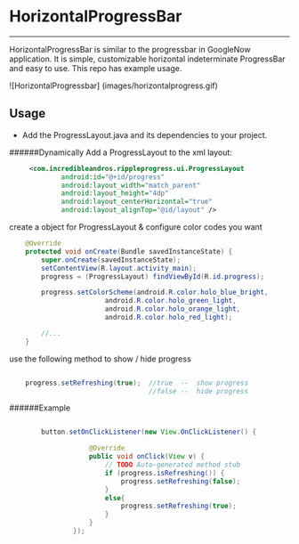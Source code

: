 # HorizontalProgressBar
----------------------
HorizontalProgressBar is similar to the progressbar in GoogleNow application. It is simple, customizable horizontal indeterminate ProgressBar and easy to use. This repo has example usage.

![HorizontalProgressbar] (images/horizontalprogress.gif)

Usage
-----
* Add the ProgressLayout.java and its dependencies to your project.

######Dynamically
Add a ProgressLayout to the xml layout:

```xml
     <com.incredibleandros.rippleprogress.ui.ProgressLayout
             android:id="@+id/progress"
             android:layout_width="match_parent"
             android:layout_height="4dp"
             android:layout_centerHorizontal="true"
             android:layout_alignTop="@id/layout" />
```
create a object for ProgressLayout & configure color codes you want

```java
    @Override
    protected void onCreate(Bundle savedInstanceState) {
        super.onCreate(savedInstanceState);
        setContentView(R.layout.activity_main);
        progress = (ProgressLayout) findViewById(R.id.progress);

        progress.setColorScheme(android.R.color.holo_blue_bright,
                        android.R.color.holo_green_light,
                        android.R.color.holo_orange_light,
                        android.R.color.holo_red_light);

        //...
    }
```
use the following method to show / hide progress
```java

    progress.setRefreshing(true);  //true  --  show progress
                                   //false --  hide progress


```
######Example
```java

        button.setOnClickListener(new View.OnClickListener() {

                    @Override
                    public void onClick(View v) {
                        // TODO Auto-generated method stub
                        if (progress.isRefreshing()) {
                            progress.setRefreshing(false);
                        }
                        else{
                            progress.setRefreshing(true);
                        }
                    }
                });

```


